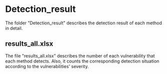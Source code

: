# Detection_result

The folder "Detection_result" describes the detection result of each method in detail.

## results_all.xlsx

The file "results_all.xlsx" describes the number of each vulnerability that each method detects. Also, it counts the corresponding detection situation according to the vulnerabilities' severity.
